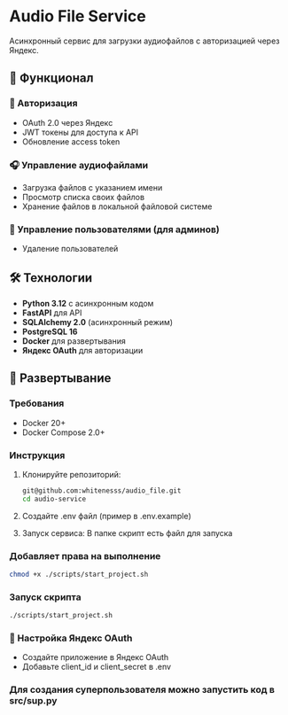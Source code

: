 # Audio File Service

Асинхронный сервис для загрузки аудиофайлов с авторизацией через Яндекс.

## 📌 Функционал

### 🔐 Авторизация
- OAuth 2.0 через Яндекс
- JWT токены для доступа к API
- Обновление access token

### 🎧 Управление аудиофайлами
- Загрузка файлов с указанием имени
- Просмотр списка своих файлов
- Хранение файлов в локальной файловой системе

### 👥 Управление пользователями (для админов)
- Удаление пользователей


## 🛠 Технологии
- **Python 3.12** с асинхронным кодом
- **FastAPI** для API
- **SQLAlchemy 2.0** (асинхронный режим)
- **PostgreSQL 16**
- **Docker** для развертывания
- **Яндекс OAuth** для авторизации

## 🚀 Развертывание

### Требования
- Docker 20+
- Docker Compose 2.0+

### Инструкция
1. Клонируйте репозиторий:
   ```bash
   git@github.com:whitenesss/audio_file.git
   cd audio-service
   
2. Создайте .env файл (пример в .env.example) 

3. Запуск сервиса:
В папке скрипт есть файл для запуска

### Добавляет права на выполнение
```bash
chmod +x ./scripts/start_project.sh 
```
### Запуск скрипта
```bash
./scripts/start_project.sh 
```

### 🔧 Настройка Яндекс OAuth
- Создайте приложение в Яндекс OAuth
- Добавьте client_id и client_secret в .env

### Для создания суперпользователя можно запустить код в src/sup.py